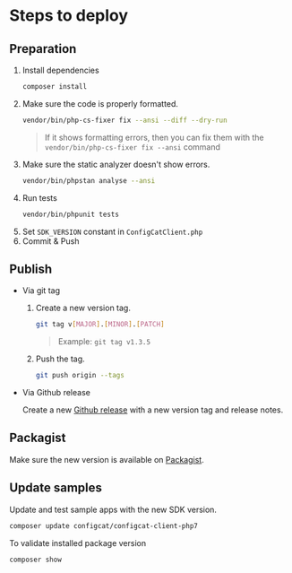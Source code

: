 # Steps to deploy
## Preparation
1. Install dependencies
   ```bash
   composer install
   ```
2. Make sure the code is properly formatted.
   ```bash
   vendor/bin/php-cs-fixer fix --ansi --diff --dry-run
   ```
   > If it shows formatting errors, then you can fix them with the `vendor/bin/php-cs-fixer fix --ansi` command
3. Make sure the static analyzer doesn't show errors.
   ```bash
   vendor/bin/phpstan analyse --ansi
   ```
4. Run tests
   ```bash
   vendor/bin/phpunit tests
   ```
5. Set `SDK_VERSION` constant in `ConfigCatClient.php`
6. Commit & Push
## Publish
- Via git tag
    1. Create a new version tag.
       ```bash
       git tag v[MAJOR].[MINOR].[PATCH]
       ```
       > Example: `git tag v1.3.5`
    2. Push the tag.
       ```bash
       git push origin --tags
       ```
- Via Github release 

  Create a new [Github release](https://github.com/configcat/php7-sdk/releases) with a new version tag and release notes.

## Packagist
Make sure the new version is available on [Packagist](https://packagist.org/packages/configcat/configcat-client-php7).

## Update samples
Update and test sample apps with the new SDK version.
```bash
composer update configcat/configcat-client-php7
```

To validate installed package version
```bash
composer show
```